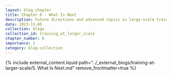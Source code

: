 ```yaml
---
layout: blog_chapter
title: Chapter 6 - What Is Next
description: Future directions and advanced topics in large-scale training
date: 2023-11-05
collection: blogs
collection_id: training_at_larger_scale
chapter_number: 6
importance: 1
category: blog-collection
---
```


{% include external_content.liquid path="../_external_blogs/training-at-larger-scale/5. What Is Next.md" remove_frontmatter=true %} 